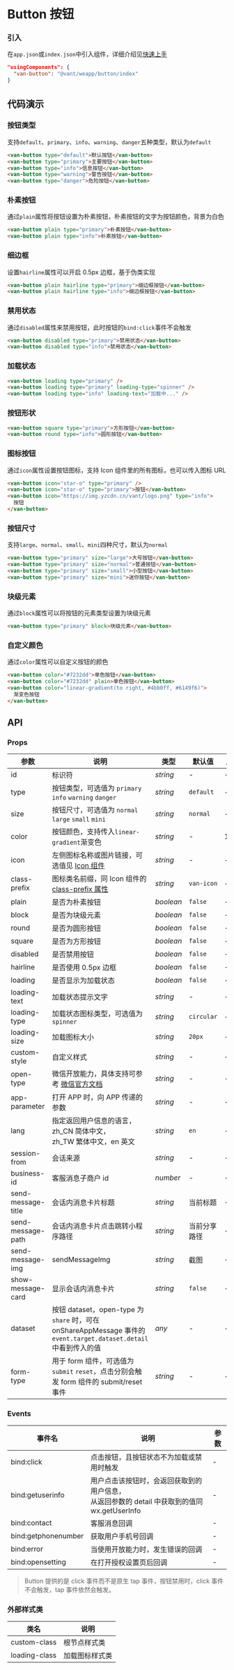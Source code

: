 # Button 按钮

### 引入

在`app.json`或`index.json`中引入组件，详细介绍见[快速上手](#/quickstart#yin-ru-zu-jian)

```json
"usingComponents": {
  "van-button": "@vant/weapp/button/index"
}
```

## 代码演示

### 按钮类型

支持`default`、`primary`、`info`、`warning`、`danger`五种类型，默认为`default`

```html
<van-button type="default">默认按钮</van-button>
<van-button type="primary">主要按钮</van-button>
<van-button type="info">信息按钮</van-button>
<van-button type="warning">警告按钮</van-button>
<van-button type="danger">危险按钮</van-button>
```

### 朴素按钮

通过`plain`属性将按钮设置为朴素按钮，朴素按钮的文字为按钮颜色，背景为白色

```html
<van-button plain type="primary">朴素按钮</van-button>
<van-button plain type="info">朴素按钮</van-button>
```

### 细边框

设置`hairline`属性可以开启 0.5px 边框，基于伪类实现

```html
<van-button plain hairline type="primary">细边框按钮</van-button>
<van-button plain hairline type="info">细边框按钮</van-button>
```

### 禁用状态

通过`disabled`属性来禁用按钮，此时按钮的`bind:click`事件不会触发

```html
<van-button disabled type="primary">禁用状态</van-button>
<van-button disabled type="info">禁用状态</van-button>
```

### 加载状态

```html
<van-button loading type="primary" />
<van-button loading type="primary" loading-type="spinner" />
<van-button loading type="info" loading-text="加载中..." />
```

### 按钮形状

```html
<van-button square type="primary">方形按钮</van-button>
<van-button round type="info">圆形按钮</van-button>
```

### 图标按钮

通过`icon`属性设置按钮图标，支持 Icon 组件里的所有图标，也可以传入图标 URL

```html
<van-button icon="star-o" type="primary" />
<van-button icon="star-o" type="primary">按钮</van-button>
<van-button icon="https://img.yzcdn.cn/vant/logo.png" type="info">
  按钮
</van-button>
```

### 按钮尺寸

支持`large`、`normal`、`small`、`mini`四种尺寸，默认为`normal`

```html
<van-button type="primary" size="large">大号按钮</van-button>
<van-button type="primary" size="normal">普通按钮</van-button>
<van-button type="primary" size="small">小型按钮</van-button>
<van-button type="primary" size="mini">迷你按钮</van-button>
```

### 块级元素

通过`block`属性可以将按钮的元素类型设置为块级元素

```html
<van-button type="primary" block>块级元素</van-button>
```

### 自定义颜色

通过`color`属性可以自定义按钮的颜色

```html
<van-button color="#7232dd">单色按钮</van-button>
<van-button color="#7232dd" plain>单色按钮</van-button>
<van-button color="linear-gradient(to right, #4bb0ff, #6149f6)">
  渐变色按钮
</van-button>
```

## API

### Props

| 参数 | 说明 | 类型 | 默认值 | 版本 |
| --- | --- | --- | --- | --- |
| id | 标识符 | _string_ | - | - |
| type | 按钮类型，可选值为 `primary` `info` `warning` `danger` | _string_ | `default` | - |
| size | 按钮尺寸，可选值为 `normal` `large` `small` `mini` | _string_ | `normal` | - |
| color | 按钮颜色，支持传入`linear-gradient`渐变色 | _string_ | - | 1.0.0 |
| icon | 左侧图标名称或图片链接，可选值见 [Icon 组件](#/icon) | _string_ | - | - |
| class-prefix | 图标类名前缀，同 Icon 组件的 [class-prefix 属性](#/icon) | _string_ | `van-icon` | - |
| plain | 是否为朴素按钮 | _boolean_ | `false` | - |
| block | 是否为块级元素 | _boolean_ | `false` | - |
| round | 是否为圆形按钮 | _boolean_ | `false` | - |
| square | 是否为方形按钮 | _boolean_ | `false` | - |
| disabled | 是否禁用按钮 | _boolean_ | `false` | - |
| hairline | 是否使用 0.5px 边框 | _boolean_ | `false` | - |
| loading | 是否显示为加载状态 | _boolean_ | `false` | - |
| loading-text | 加载状态提示文字 | _string_ | - | - |
| loading-type | 加载状态图标类型，可选值为 `spinner` | _string_ | `circular` | - |
| loading-size | 加载图标大小 | _string_ | `20px` | - |
| custom-style | 自定义样式 | _string_ | - | - |
| open-type | 微信开放能力，具体支持可参考 [微信官方文档](https://developers.weixin.qq.com/miniprogram/dev/component/button.html) | _string_ | - | - |
| app-parameter | 打开 APP 时，向 APP 传递的参数 | _string_ | - | - |
| lang | 指定返回用户信息的语言，zh_CN 简体中文，<br>zh_TW 繁体中文，en 英文 | _string_ | `en` | - | - |
| session-from | 会话来源 | _string_ | - | - |
| business-id | 客服消息子商户 id | _number_ | - | - |
| send-message-title | 会话内消息卡片标题 | _string_ | 当前标题 | - |
| send-message-path | 会话内消息卡片点击跳转小程序路径 | _string_ | 当前分享路径 | - |
| send-message-img | sendMessageImg | _string_ | 截图 | - |
| show-message-card | 显示会话内消息卡片 | _string_ | `false` | - |
| dataset | 按钮 dataset，open-type 为 `share` 时，可在 onShareAppMessage 事件的 `event.target.dataset.detail` 中看到传入的值 | _any_ | - | - |
| form-type | 用于 form 组件，可选值为`submit` `reset`，点击分别会触发 form 组件的 submit/reset 事件 | _string_ | - | - |

### Events

| 事件名 | 说明 | 参数 |
| --- | --- | --- |
| bind:click | 点击按钮，且按钮状态不为加载或禁用时触发 | - |
| bind:getuserinfo | 用户点击该按钮时，会返回获取到的用户信息，<br>从返回参数的 detail 中获取到的值同 wx.getUserInfo | - |
| bind:contact | 客服消息回调 | - |
| bind:getphonenumber | 获取用户手机号回调 | - |
| bind:error | 当使用开放能力时，发生错误的回调 | - |
| bind:opensetting | 在打开授权设置页后回调 | - |

> Button 提供的是 click 事件而不是原生 tap 事件，按钮禁用时，click 事件不会触发，tap 事件依然会触发。

### 外部样式类

| 类名          | 说明           |
| ------------- | -------------- |
| custom-class  | 根节点样式类   |
| loading-class | 加载图标样式类 |
